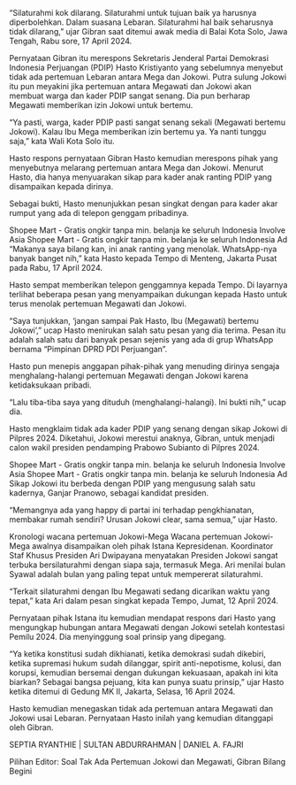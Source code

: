 “Silaturahmi kok dilarang. Silaturahmi untuk tujuan baik ya harusnya diperbolehkan. Dalam suasana Lebaran. Silaturahmi hal baik seharusnya tidak dilarang,” ujar Gibran saat ditemui awak media di Balai Kota Solo, Jawa Tengah, Rabu sore, 17 April 2024.

Pernyataan Gibran itu merespons Sekretaris Jenderal Partai Demokrasi Indonesia Perjuangan (PDIP) Hasto Kristiyanto yang sebelumnya menyebut tidak ada pertemuan Lebaran antara Mega dan Jokowi.
Putra sulung Jokowi itu pun meyakini jika pertemuan antara Megawati dan Jokowi akan membuat warga dan kader PDIP sangat senang. Dia pun berharap Megawati memberikan izin Jokowi untuk bertemu.

“Ya pasti, warga, kader PDIP pasti sangat senang sekali (Megawati bertemu Jokowi). Kalau Ibu Mega memberikan izin bertemu ya. Ya nanti tunggu saja,” kata Wali Kota Solo itu.

Hasto respons pernyataan Gibran
Hasto kemudian merespons pihak yang menyebutnya melarang pertemuan antara Mega dan Jokowi. Menurut Hasto, dia hanya menyuarakan sikap para kader anak ranting PDIP yang disampaikan kepada dirinya.

Sebagai bukti, Hasto menunjukkan pesan singkat dengan para kader akar rumput yang ada di telepon genggam pribadinya.

Shopee Mart - Gratis ongkir tanpa min. belanja ke seluruh Indonesia
Involve Asia
Shopee Mart - Gratis ongkir tanpa min. belanja ke seluruh Indonesia
Ad
“Makanya saya bilang kan, ini anak ranting yang menolak. WhatsApp-nya banyak banget nih,” kata Hasto kepada Tempo di Menteng, Jakarta Pusat pada Rabu, 17 April 2024.

Hasto sempat memberikan telepon genggamnya kepada Tempo. Di layarnya terlihat beberapa pesan yang menyampaikan dukungan kepada Hasto untuk terus menolak pertemuan Megawati dan Jokowi.

“Saya tunjukkan, ‘jangan sampai Pak Hasto, Ibu (Megawati) bertemu Jokowi’,” ucap Hasto menirukan salah satu pesan yang dia terima. Pesan itu adalah salah satu dari banyak pesan sejenis yang ada di grup WhatsApp bernama “Pimpinan DPRD PDI Perjuangan”.

Hasto pun menepis anggapan pihak-pihak yang menuding dirinya sengaja menghalang-halangi pertemuan Megawati dengan Jokowi karena ketidaksukaan pribadi.

“Lalu tiba-tiba saya yang dituduh (menghalangi-halangi). Ini bukti nih,” ucap dia.

Hasto mengklaim tidak ada kader PDIP yang senang dengan sikap Jokowi di Pilpres 2024. Diketahui, Jokowi merestui anaknya, Gibran, untuk menjadi calon wakil presiden pendamping Prabowo Subianto di Pilpres 2024.

Shopee Mart - Gratis ongkir tanpa min. belanja ke seluruh Indonesia
Involve Asia
Shopee Mart - Gratis ongkir tanpa min. belanja ke seluruh Indonesia
Ad
Sikap Jokowi itu berbeda dengan PDIP yang mengusung salah satu kadernya, Ganjar Pranowo, sebagai kandidat presiden.

“Memangnya ada yang happy di partai ini terhadap pengkhianatan, membakar rumah sendiri? Urusan Jokowi clear, sama semua,” ujar Hasto.

Kronologi wacana pertemuan Jokowi-Mega
Wacana pertemuan Jokowi-Mega awalnya disampaikan oleh pihak Istana Kepresidenan. Koordinator Staf Khusus Presiden Ari Dwipayana menyatakan Presiden Jokowi sangat terbuka bersilaturahmi dengan siapa saja, termasuk Mega. Ari menilai bulan Syawal adalah bulan yang paling tepat untuk mempererat silaturahmi.

“Terkait silaturahmi dengan Ibu Megawati sedang dicarikan waktu yang tepat,” kata Ari dalam pesan singkat kepada Tempo, Jumat, 12 April 2024.

Pernyataan pihak Istana itu kemudian mendapat respons dari Hasto yang mengungkap hubungan antara Megawati dengan Jokowi setelah kontestasi Pemilu 2024. Dia menyinggung soal prinsip yang dipegang.

“Ya ketika konstitusi sudah dikhianati, ketika demokrasi sudah dikebiri, ketika supremasi hukum sudah dilanggar, spirit anti-nepotisme, kolusi, dan korupsi, kemudian bersemai dengan dukungan kekuasaan, apakah ini kita biarkan? Sebagai bangsa pejuang, kita kan punya suatu prinsip,” ujar Hasto ketika ditemui di Gedung MK II, Jakarta, Selasa, 16 April 2024.

Hasto kemudian menegaskan tidak ada pertemuan antara Megawati dan Jokowi usai Lebaran. Pernyataan Hasto inilah yang kemudian ditanggapi oleh Gibran.

SEPTIA RYANTHIE | SULTAN ABDURRAHMAN | DANIEL A. FAJRI

Pilihan Editor: Soal Tak Ada Pertemuan Jokowi dan Megawati, Gibran Bilang Begini
